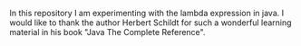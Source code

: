 In this repository I am experimenting with the lambda expression in java. I would like to thank the author Herbert Schildt for such a wonderful learning material in his book "Java The Complete Reference".
